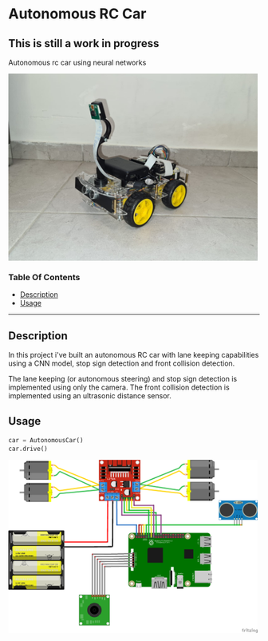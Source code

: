 # Autonomous RC Car
## This is still a work in progress
Autonomous rc car using neural networks

<img src="images/car.jpeg" align="center" width="500" alt="RC Car">

### Table Of Contents
- [Description](#description)
- [Usage](#usage)

---

## Description
In this project i've built an autonomous RC car with lane keeping capabilities using a CNN model, stop sign detection and front collision detection.

The lane keeping (or autonomous steering) and stop sign detection is implemented using only the camera.
The front collision detection is implemented using an ultrasonic distance sensor.

## Usage
```python
car = AutonomousCar()
car.drive()
```

<img src="images/rc-car-diagram.png" align="center" width="500" alt="RC Car Diagram">
